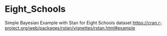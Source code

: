 # Eight_Schools
Simple Bayesian Example with Stan for Eight Schools dataset
https://cran.r-project.org/web/packages/rstan/vignettes/rstan.html#example
